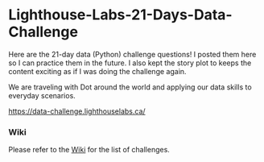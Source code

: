 # Lighthouse-Labs-21-Days-Data-Challenge

Here are the 21-day data (Python) challenge questions! I posted them here so I can practice them in the future. I also kept the story plot to keeps the content exciting as if I was doing the challenge again.

We are traveling with Dot around the world and applying our data skills to everyday scenarios.

https://data-challenge.lighthouselabs.ca/

### Wiki
Please refer to the [Wiki](https://github.com/davidlamcanada/Lighthouse-Labs-21-Days-Data-Challenge/wiki) for the list of challenges.
